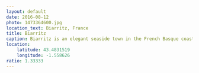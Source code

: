 ```yaml
---
layout: default
date: 2016-08-12
photo: 1473364600.jpg
location_text: Biarritz, France
title: Biarritz
caption: Biarritz is an elegant seaside town in the French Basque coast. It became very pricy as very rich people took over the nicest part of the town. Nice bars and restaurants make the city interesting but the ocean makes it perfect! Photo taken near the rock of the Blessed Virgin.
location:
    latitude: 43.4831519
    longitude: -1.558626
ratio: 1.33333
---
```

